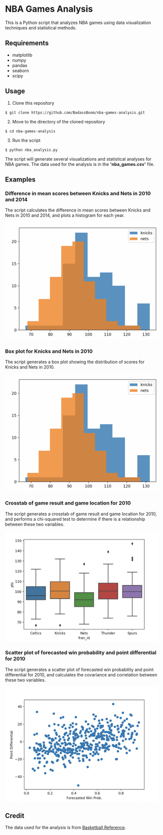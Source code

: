 # NBA Games Analysis

This is a Python script that analyzes NBA games using data visualization techniques and statistical methods.

## Requirements

* matplotlib
* numpy
* pandas
* seaborn
* scipy

## Usage

1. Clone this repository

```
$ git clone https://github.com/BadassBoom/nba-games-analysis.git

```
2. Move to the directory of the cloned repository

```
$ cd nba-games-analysis
```
3. Run the script

```
$ python nba_analysis.py

```

The script will generate several visualizations and statistical analyses for NBA games. The data used for the analysis is in the **'nba_games.csv'** file.

## Examples

### Difference in mean scores between Knicks and Nets in 2010 and 2014

The script calculates the difference in mean scores between Knicks and Nets in 2010 and 2014, and plots a histogram for each year.

![This is a alt text.](img/plot1.png "This is a sample image.")

### Box plot for Knicks and Nets in 2010

The script generates a box plot showing the distribution of scores for Knicks and Nets in 2010.

![This is a alt text.](img/plot2.png "This is a sample image.")

### Crosstab of game result and game location for 2010

The script generates a crosstab of game result and game location for 2010, and performs a chi-squared test to determine if there is a relationship between these two variables.

![This is a alt text.](img/plot4.png "This is a sample image.")

### Scatter plot of forecasted win probability and point differential for 2010

The script generates a scatter plot of forecasted win probability and point differential for 2010, and calculates the covariance and correlation between these two variables.

![This is a alt text.](img/scatter.png "This is a sample image.")

## Credit 

The data used for the analysis is from [Basketball Reference](https://www.basketball-reference.com/).
